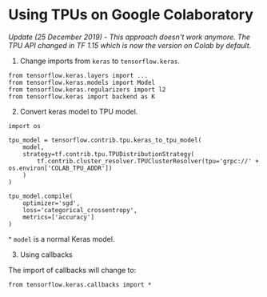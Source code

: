 # Using TPUs on Google Colaboratory

*Update (25 December 2019) - This approach doesn't work anymore. The TPU API changed in TF 1.15 which is now the version on Colab by default.*

1. Change imports from `keras` to `tensorflow.keras`.

```
from tensorflow.keras.layers import ...
from tensorflow.keras.models import Model
from tensorflow.keras.regularizers import l2
from tensorflow.keras import backend as K
```

2. Convert keras model to TPU model.

```
import os

tpu_model = tensorflow.contrib.tpu.keras_to_tpu_model(
    model,
    strategy=tf.contrib.tpu.TPUDistributionStrategy(
        tf.contrib.cluster_resolver.TPUClusterResolver(tpu='grpc://' + os.environ['COLAB_TPU_ADDR'])
    )
)

tpu_model.compile(
    optimizer='sgd',
    loss='categorical_crossentropy',
    metrics=['accuracy']
)
```
^ `model` is a normal Keras model.

3. Using callbacks

The import of callbacks will change to:
```
from tensorflow.keras.callbacks import *
```
